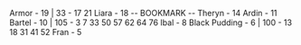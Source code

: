 Armor - 19 | 33 - 17 21
Liara - 18
-- BOOKMARK --
Theryn - 14
Ardin - 11
Bartel - 10 | 105 - 3 7 33 50 57 62 64 76
Ibal - 8
Black Pudding - 6 | 100 - 13 18 31 41 52
Fran - 5
